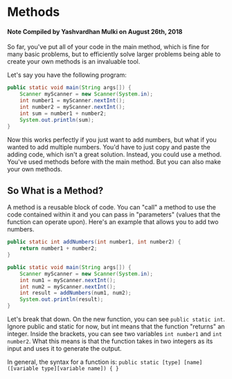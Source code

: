 # Methods
#### Note Compiled by Yashvardhan Mulki on August 26th, 2018

So far, you've put all of your code in the main method, which is fine for many basic problems, but to efficiently solve larger problems being able to create your own methods is an invaluable tool.

Let's say you have the following program:

````java
public static void main(String args[]) {
    Scanner myScanner = new Scanner(System.in);
    int number1 = myScanner.nextInt();
    int number2 = myScanner.nextInt();
    int sum = number1 + number2;
    System.out.println(sum);
}
````

Now this works perfectly if you just want to add numbers, but what if you wanted to add multiple numbers. You'd have to just copy and paste the adding code, which isn't a great solution. Instead, you could use a method. You've used methods before with the main method. But you can also make your own methods.

## So What is a Method?

A method is a reusable block of code. You can "call" a method to use the code contained within it and you can pass in "parameters" (values that the function can operate upon). Here's an example that allows you to add two numbers.

````java 
public static int addNumbers(int number1, int number2) {
    return number1 + number2;
}

public static void main(String args[]) {
    Scanner myScanner = new Scanner(System.in);
    int num1 = myScanner.nextInt();
    int num2 = myScanner.nextInt();
    int result = addNumbers(num1, num2);
    System.out.println(result);
}
````

Let's break that down. On the new function, you can see 
`public static int`. Ignore public and static for now, but int means that the function "returns" an integer. Inside the brackets, you can see two variables `int number1` and `int number2`. What this means is that the function takes in two integers as its input and uses it to generate the output.

In general, the syntax for a function is:
`public static [type] [name]([variable type][variable name]) { }`

